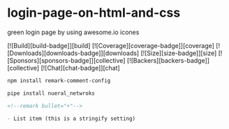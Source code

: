 # login-page-on-html-and-css
green login page by using awesome.io icones

[![Build][build-badge]][build]
[![Coverage][coverage-badge]][coverage]
[![Downloads][downloads-badge]][downloads]
[![Size][size-badge]][size]
[![Sponsors][sponsors-badge]][collective]
[![Backers][backers-badge]][collective]
[![Chat][chat-badge]][chat]


 
```sh
npm install remark-comment-config
```

```sh
pipe install nueral_netwroks
```


```markdown
<!--remark bullet="+"-->

- List item (this is a stringify setting)
```
